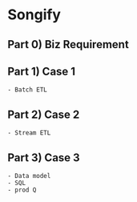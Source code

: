 # Songify

## Part 0) Biz Requirement

## Part 1) Case 1
	- Batch ETL

## Part 2) Case 2
	- Stream ETL

## Part 3) Case 3
	- Data model
	- SQL
	- prod Q
